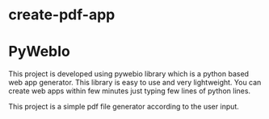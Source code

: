 # create-pdf-app

# PyWebIo

This project is developed using pywebio library which is a python based web app generator. This library is easy to use and very lightweight. You can create web apps within few minutes just typing few lines of python lines.

This project is a simple pdf file generator according to the user input.
